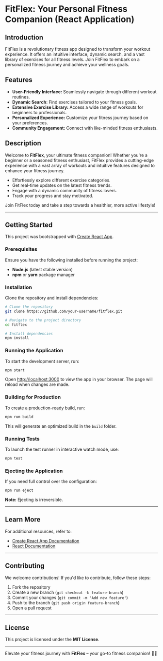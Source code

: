 # FitFlex: Your Personal Fitness Companion (React Application)

## Introduction
FitFlex is a revolutionary fitness app designed to transform your workout experience. It offers an intuitive interface, dynamic search, and a vast library of exercises for all fitness levels. Join FitFlex to embark on a personalized fitness journey and achieve your wellness goals.

## Features
- **User-Friendly Interface:** Seamlessly navigate through different workout routines.
- **Dynamic Search:** Find exercises tailored to your fitness goals.
- **Extensive Exercise Library:** Access a wide range of workouts for beginners to professionals.
- **Personalized Experience:** Customize your fitness journey based on your preferences.
- **Community Engagement:** Connect with like-minded fitness enthusiasts.

## Description
Welcome to **FitFlex**, your ultimate fitness companion! Whether you're a beginner or a seasoned fitness enthusiast, FitFlex provides a cutting-edge experience with a vast array of workouts and intuitive features designed to enhance your fitness journey.

- Effortlessly explore different exercise categories.
- Get real-time updates on the latest fitness trends.
- Engage with a dynamic community of fitness lovers.
- Track your progress and stay motivated.

Join FitFlex today and take a step towards a healthier, more active lifestyle!

---

## Getting Started
This project was bootstrapped with [Create React App](https://github.com/facebook/create-react-app).

### Prerequisites
Ensure you have the following installed before running the project:
- **Node.js** (latest stable version)
- **npm** or **yarn** package manager

### Installation
Clone the repository and install dependencies:
```bash
# Clone the repository
git clone https://github.com/your-username/fitflex.git

# Navigate to the project directory
cd fitflex

# Install dependencies
npm install
```

### Running the Application
To start the development server, run:
```bash
npm start
```
Open [http://localhost:3000](http://localhost:3000) to view the app in your browser. The page will reload when changes are made.

### Building for Production
To create a production-ready build, run:
```bash
npm run build
```
This will generate an optimized build in the `build` folder.

### Running Tests
To launch the test runner in interactive watch mode, use:
```bash
npm test
```

### Ejecting the Application
If you need full control over the configuration:
```bash
npm run eject
```
**Note:** Ejecting is irreversible.

---

## Learn More
For additional resources, refer to:
- [Create React App Documentation](https://facebook.github.io/create-react-app/docs/getting-started)
- [React Documentation](https://reactjs.org/)

---

## Contributing
We welcome contributions! If you'd like to contribute, follow these steps:
1. Fork the repository
2. Create a new branch (`git checkout -b feature-branch`)
3. Commit your changes (`git commit -m 'Add new feature'`)
4. Push to the branch (`git push origin feature-branch`)
5. Open a pull request

---

## License
This project is licensed under the **MIT License**.

---

Elevate your fitness journey with **FitFlex** – your go-to fitness companion! 🚀💪

